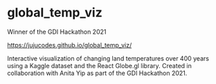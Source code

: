 # global_temp_viz

Winner of the GDI Hackathon 2021

https://jujucodes.github.io/global_temp_viz/

Interactive visualization of changing land temperatures over 400 years using a Kaggle dataset and the React Globe.gl library. Created in collaboration with Anita Yip as part of the GDI Hackathon 2021.
